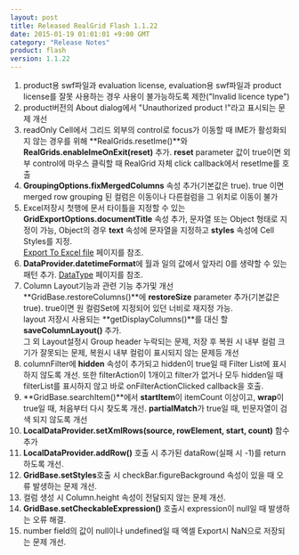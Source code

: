 ```yaml
---
layout: post
title: Released RealGrid Flash 1.1.22
date: 2015-01-19 01:01:01 +9:00 GMT
category: "Release Notes"
product: flash
version: 1.1.22
---
```


1. product용 swf파일과 evaluation license, evaluation용 swf파일과 product license를 잘못 사용하는 경우 사용이 불가능하도록 제한("Invalid licence type")
2. product버전의 About dialog에서 "Unauthorized product !"라고 표시되는 문제 개선
3. readOnly Cell에서 그리드 외부의 control로 focus가 이동할 때 IME가 활성화되지 않는 경우를 위해 **RealGrids.resetIme()**와 **RealGrids.enableImeOnExit(reset)** 추가. **reset** parameter 값이 true이면 외부 control에 마우스 클릭할 때 RealGrid 자체 click callback에서 resetIme를 호출
4. **GroupingOptions.fixMergedColumns** 속성 추가(기본값은 true). true 이면 merged row grouping 된 컬럼은 이동이나 다른컬럼을 그 위치로 이동이 불가
5. Excel저장시 첫행에 문서 타이틀을 지정할 수 있는 **GridExportOptions.documentTitle** 속성 추가, 문자열 또는 Object 형태로 지정이 가능, Object의 경우 **text** 속성에 문자열을 지정하고 **styles** 속성에 Cell Styles를 지정.  
     [Export To Excel file](http://demo.realgrid.com/Demo/ExportToExcel) 페이지를 참조.
6. **DataProvider.datetimeFormat**에 월과 일의 값에서 앞자리 0를 생략할 수 있는 패턴 추가. [DataType](http://demo.realgrid.com/Demo/DataType) 페이지를 참조.
7. Column Layout기능과 관련 기능 추가및 개선  
     **GridBase.restoreColumns()**에 **restoreSize** parameter 추가(기본값은 true). true이면 원 컬럼Set에 지정되어 있던 너비로 재지정 가능.  
     layout 저장시 사용되는 **getDisplayColumns()**를 대신 할 **saveColumnLayout()** 추가.  
     그 외 Layout설정시 Group header 누락되는 문제, 저장 후 복원 시 내부 컬럼 크기가 잘못되는 문제, 복원시 내부 컬럼이 표시되지 않는 문제등 개선
8. columnFilter에 **hidden** 속성이 추가되고 hidden이 true일 때 Filter List에 표시하지 않도록 개선. 또한 filterAction이 1개이고 filter가 없거나 모두 hidden일 때 filterList를 표시하지 않고 바로 onFilterActionClicked callback을 호출.
9. **GridBase.searchItem()**에서 **startItem**이 itemCount 이상이고, **wrap**이 true일 때, 처음부터 다시 찾도록 개선. **partialMatch**가 true일 때, 빈문자열이 검색 되지 않도록 개선
10. **LocalDataProvider.setXmlRows(source, rowElement, start, count)** 함수 추가
11. **LocalDataProvider.addRow()** 호출 시 추가된 dataRow(실패 시 -1)를 return하도록 개선.
12. **GridBase.setStyles**호출 시 checkBar.figureBackground 속성이 있을 때 오류 발생하는 문제 개선.
13. 컬럼 생성 시 Column.height 속성이 전달되지 않는 문제 개선.
14. **GridBase.setCheckableExpression()** 호출시 expression이 null일 때 발생하는 오류 해결.
15. number field의 값이 null이나 undefined일 때 엑셀 Export시 NaN으로 저장되는 문제 개선.
